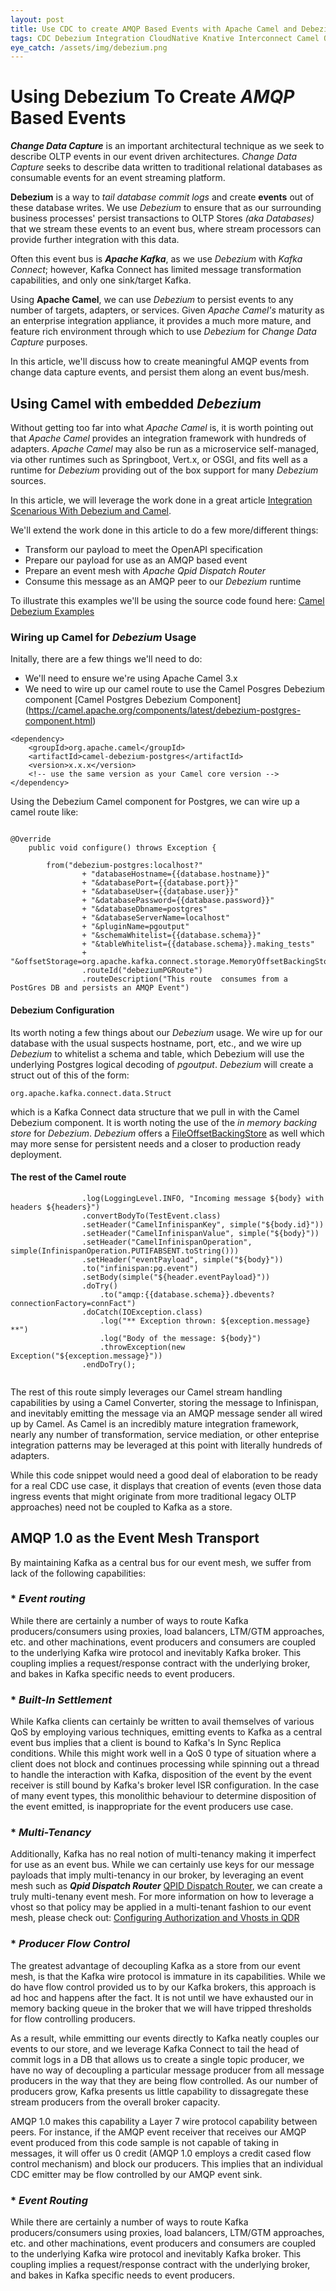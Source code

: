 ```yaml
---
layout: post
title: Use CDC to create AMQP Based Events with Apache Camel and Debezium
tags: CDC Debezium Integration CloudNative Knative Interconnect Camel QDR AMQP QpidDispatchRouter Kubernetes Openshift 
eye_catch: /assets/img/debezium.png
---
```


# Using Debezium To Create *AMQP* Based Events 

***Change Data Capture*** is an important architectural technique as we seek to describe OLTP events in our event driven architectures. *Change Data Capture* seeks to describe data written to traditional relational databases as consumable events for an event streaming platform.

**Debezium** is a way to *tail database commit logs* and create **events** out of these database writes. We use *Debezium* to ensure that as our surrounding business processes' persist transactions to OLTP Stores *(aka Databases)* that we stream these events to an event bus, where stream processors can provide further integration with this data. 

Often this event bus is ***Apache Kafka***, as we use *Debezium* with *Kafka Connect*; however, Kafka Connect has limited message transformation capabilities, and only one sink/target Kafka. 

Using **Apache Camel**, we can use *Debezium* to persist events to any number of targets, adapters, or services. Given *Apache Camel's* maturity as an enterprise integration appliance, it provides a much more mature, and feature rich environment through which to use *Debezium* for *Change Data Capture* purposes.  

In this article, we'll discuss how to create meaningful AMQP events from change data capture events, and persist them along an event bus/mesh. 

## Using Camel with embedded *Debezium*
Without getting too far into what *Apache Camel* is, it is worth pointing out that *Apache Camel* provides an integration framework with hundreds of adapters. *Apache Camel* may also be run as a microservice self-managed, via other runtimes such as Springboot, Vert.x, or OSGI, and fits well as a runtime for *Debezium* providing out of the box support for many *Debezium* sources. 

In this article, we will leverage the work done in a great article [Integration Scenarious With Debezium and Camel](https://debezium.io/blog/2020/02/19/debezium-camel-integration/). 

We'll extend the work done in this article to do a few more/different things: 
* Transform our payload to meet the OpenAPI specification 
* Prepare our payload for use as an AMQP based event 
* Prepare an event mesh with *Apache Qpid Dispatch Router* 
* Consume this message as an AMQP peer to our *Debezium* runtime 

To illustrate this examples we'll be using the source code found here: [Camel Debezium Examples](https://github.com/mike-costello/camel-debezium-examples)

### Wiring up Camel for *Debezium* Usage

Initally, there are a few things we'll need to do: 
* We'll need to ensure we're using Apache Camel 3.x
* We need to wire up our camel route to use the Camel Posgres Debezium component [Camel Postgres Debezium Component] (https://camel.apache.org/components/latest/debezium-postgres-component.html)

```
<dependency>
    <groupId>org.apache.camel</groupId>
    <artifactId>camel-debezium-postgres</artifactId>
    <version>x.x.x</version>
    <!-- use the same version as your Camel core version -->
</dependency>
```

Using the Debezium Camel component for Postgres, we can wire up a camel route like: 

```

@Override
	public void configure() throws Exception {
		
		from("debezium-postgres:localhost?"
                + "databaseHostname={{database.hostname}}"
                + "&databasePort={{database.port}}"
                + "&databaseUser={{database.user}}"
                + "&databasePassword={{database.password}}"
                + "&databaseDbname=postgres"
                + "&databaseServerName=localhost"
                + "&pluginName=pgoutput"
                + "&schemaWhitelist={{database.schema}}"
                + "&tableWhitelist={{database.schema}}.making_tests"
                + "&offsetStorage=org.apache.kafka.connect.storage.MemoryOffsetBackingStore")
                .routeId("debeziumPGRoute")
                .routeDescription("This route  consumes from a PostGres DB and persists an AMQP Event")

```

#### Debezium Configuration 

Its worth noting a few things about our *Debezium* usage. We wire up for our database with the usual suspects hostname, port, etc., and we wire up *Debezium* to whitelist a schema and table, which Debezium will use the underlying Postgres logical decoding of *pgoutput*. *Debezium* will create a struct out of this of the form: 

```
org.apache.kafka.connect.data.Struct
```

which is a Kafka Connect data structure that we pull in with the Camel Debezium component. It is worth noting the use of the *in memory backing store* for *Debezium*. *Debezium* offers a [FileOffsetBackingStore](https://github.com/a0x8o/kafka/blob/master/connect/runtime/src/main/java/org/apache/kafka/connect/storage/FileOffsetBackingStore.java) as well which may more sense for persistent needs and a closer to production ready deployment. 

#### The rest of the Camel route

````
                .log(LoggingLevel.INFO, "Incoming message ${body} with headers ${headers}")
                .convertBodyTo(TestEvent.class)
                .setHeader("CamelInfinispanKey", simple("${body.id}"))
                .setHeader("CamelInfinispanValue", simple("${body}"))
                .setHeader("CamelInfinispanOperation", simple(InfinispanOperation.PUTIFABSENT.toString()))
                .setHeader("eventPayload", simple("${body}"))
                .to("infinispan:pg.event")
                .setBody(simple("${header.eventPayload}"))
                .doTry()
                	.to("amqp:{{database.schema}}.dbevents?connectionFactory=connFact")
                .doCatch(IOException.class)
                	.log("** Exception thrown: ${exception.message} **")
                	.log("Body of the message: ${body}")
                	.throwException(new Exception("${exception.message}"))
                .endDoTry();
		
````
The rest of this route simply leverages our Camel stream handling capabilities by using a Camel Converter, storing the message to Infinispan, and inevitably emitting the message via an AMQP message sender all wired up by Camel. As Camel is an incredibly mature integration framework, nearly any number of transformation, service mediation, or other enteprise integration patterns may be leveraged at this point with literally hundreds of adapters. 

While this code snippet would need a good deal of elaboration to be ready for a real CDC use case, it displays that creation of events (even those data ingress events that might originate from more traditional legacy OLTP approaches) need not be coupled to Kafka as a store.

## AMQP 1.0 as the Event Mesh Transport  

By maintaining Kafka as a central bus for our event mesh, we suffer from lack of the following capabilities: 
### * *Event routing* 
While there are certainly a number of ways to route Kafka producers/consumers using proxies, load balancers, LTM/GTM approaches, etc. and other machinations, event producers and consumers are coupled to the underlying Kafka wire protocol and inevitably Kafka broker. This coupling implies a request/response contract with the underlying broker, and bakes in Kafka specific needs to event producers. 

### * *Built-In Settlement* 
While Kafka clients can certainly be written to avail themselves of various QoS by employing various techniques, emitting events to Kafka as a central event bus implies that a client is bound to Kafka's In Sync Replica conditions. While this might work well in a QoS 0 type of situation where a client does not block and continues processing while spinning out a thread to handle the interaction with Kafka, disposition of the event by the event receiver is still bound by Kafka's broker level ISR configuration. In the case of many event types, this monolithic behaviour to determine disposition of the event emitted, is inappropriate for the event producers use case.

### * *Multi-Tenancy*  
Additionally, Kafka has no real notion of multi-tenancy making it imperfect for use as an event bus. While we can certainly use keys for our message payloads that imply multi-tenancy in our broker, by leveraging an event mesh such as ***Qpid Dispatch Router*** [QPID Dispatch Router](https://qpid.apache.org/components/dispatch-router/index.html), we can create a truly multi-tenany event mesh. For more information on how to leverage a vhost so that policy may be applied in a multi-tenant fashion to our event mesh, please check out: [Configuring Authorization and Vhosts in QDR](https://qpid.apache.org/releases/qpid-dispatch-1.11.0/user-guide/index.html#configuring-authorization-qdr)

### * *Producer Flow Control* 
The greatest advantage of decoupling Kafka as a store from our event mesh, is that the Kafka wire protocol is immature in its capabilities. While we do have flow control provided us to by our Kafka brokers, this approach is ad hoc and happens after the fact. It is not until we have exhausted our in memory backing queue in the broker that we will have tripped thresholds for flow controlling producers. 

As a result, while emmitting our events directly to Kafka neatly couples our events to our store, and we leverage Kafka Connect to tail the head of commit logs in a DB that allows us to create a single topic producer, we have no way of decoupling a particular message producer from all message producers in the way that they are being flow controlled. As our number of producers grow, Kafka presents us little capability to dissagregate these stream producers from the overall broker capacity. 
 
AMQP 1.0 makes this capability a Layer 7 wire protocol capability between peers. For instance, if the AMQP event receiver that receives our AMQP event produced from this code sample is not capable of taking in messages, it will offer us 0 credit (AMQP 1.0 employs a credit cased flow control mechanism) and block our producers. This implies that an individual CDC emitter may be flow controlled by our AMQP event sink. 

### * *Event Routing* 
While there are certainly a number of ways to route Kafka producers/consumers using proxies, load balancers, LTM/GTM approaches, etc. and other machinations, event producers and consumers are coupled to the underlying Kafka wire protocol and inevitably Kafka broker. This coupling implies a request/response contract with the underlying broker, and bakes in Kafka specific needs to event producers. 
